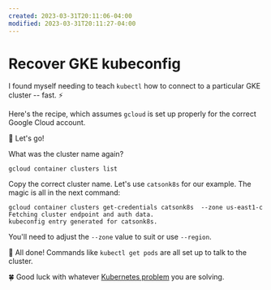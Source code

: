 ```yaml
---
created: 2023-03-31T20:11:06-04:00
modified: 2023-03-31T20:11:27-04:00
---
```


# Recover GKE kubeconfig

I found myself needing to teach `kubectl` how to connect to a particular GKE cluster -- fast. ⚡️ 

Here's the recipe, which assumes `gcloud` is set up properly for the correct Google Cloud account.

🚀 Let's go!

What was the cluster name again?

```
gcloud container clusters list
```

Copy the correct cluster name. Let's use `catsonk8s` for our example. The magic is all in the next command:

```
gcloud container clusters get-credentials catsonk8s  --zone us-east1-c
Fetching cluster endpoint and auth data.
kubeconfig entry generated for catsonk8s.
```
You'll need to adjust the `--zone` value to suit or use `--region`.


🎉 All done! Commands like `kubectl get pods` are all set up to talk to the cluster.

🍀 Good luck with whatever [Kubernetes problem](https://blog.adamchalmers.com/kubernetes-problems/) you are solving.
